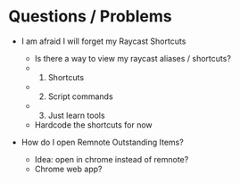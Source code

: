 
# Questions / Problems

- I am afraid I will forget my Raycast Shortcuts
  - Is there a way to view my raycast aliases / shortcuts?
  - 1) Shortcuts
  - 2) Script commands
  - 3) Just learn tools
  - Hardcode the shortcuts for now

- How do I open Remnote Outstanding Items? 
  - Idea: open in chrome instead of remnote? 
  - Chrome web app? 
